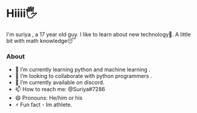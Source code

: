 # Hiiii🖐️
I'm suriya , a 17 year old guy. I like to learn about new technology🍻. A little bit with math knowledge😴

### About
- 🌱 I’m currently learning python and machine learning .
- 👯 I’m looking to collaborate with python programmers .
- 🔭 I’m currently available on discord.
- 📫 How to reach me: @Suriya#7286
- 😄 Pronouns: He/him or his
- ⚡ Fun fact - Im athlete. 
